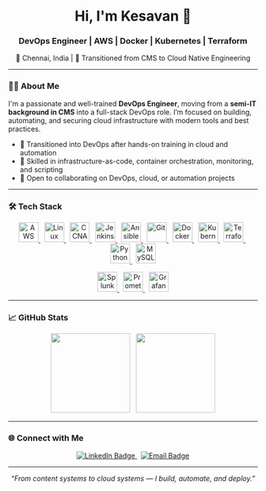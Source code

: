 <h1 align="center">Hi, I'm Kesavan 👋</h1>
<h3 align="center">DevOps Engineer | AWS | Docker | Kubernetes | Terraform</h3>
<p align="center">📍 Chennai, India | 💼 Transitioned from CMS to Cloud Native Engineering</p>

---

### 👨‍💻 About Me

I'm a passionate and well-trained **DevOps Engineer**, moving from a **semi-IT background in CMS** into a full-stack DevOps role. I’m focused on building, automating, and securing cloud infrastructure with modern tools and best practices.

- 🌱 Transitioned into DevOps after hands-on training in cloud and automation
- 🔧 Skilled in infrastructure-as-code, container orchestration, monitoring, and scripting
- 🤝 Open to collaborating on DevOps, cloud, or automation projects

---

### 🛠️ Tech Stack

<p align="center">
  <a href="https://aws.amazon.com/" target="_blank">
    <img src="https://cdn.jsdelivr.net/gh/devicons/devicon/icons/amazonwebservices/amazonwebservices-original-wordmark.svg" height="40" alt="AWS" />
  </a>
  &nbsp;
  <a href="https://www.linux.org/" target="_blank">
    <img src="https://cdn.jsdelivr.net/gh/devicons/devicon/icons/linux/linux-original.svg" height="40" alt="Linux" />
  </a>
  &nbsp;
  <a href="https://www.cisco.com/c/en/us/training-events/training-certifications/certifications/associate/ccna.html" target="_blank">
    <img src="https://img.icons8.com/ios-filled/50/1E90FF/network-card.png" height="40" alt="CCNA" />
  </a>
  &nbsp;
  <a href="https://www.jenkins.io/" target="_blank">
    <img src="https://cdn.jsdelivr.net/gh/devicons/devicon/icons/jenkins/jenkins-original.svg" height="40" alt="Jenkins" />
  </a>
  &nbsp;
  <a href="https://www.ansible.com/" target="_blank">
    <img src="https://cdn.jsdelivr.net/gh/devicons/devicon/icons/ansible/ansible-original.svg" height="40" alt="Ansible" />
  </a>
  &nbsp;
  <a href="https://git-scm.com/" target="_blank">
    <img src="https://cdn.jsdelivr.net/gh/devicons/devicon/icons/git/git-original.svg" height="40" alt="Git" />
  </a>
  &nbsp;
  <a href="https://www.docker.com/" target="_blank">
    <img src="https://cdn.jsdelivr.net/gh/devicons/devicon/icons/docker/docker-original.svg" height="40" alt="Docker" />
  </a>
  &nbsp;
  <a href="https://kubernetes.io/" target="_blank">
    <img src="https://cdn.jsdelivr.net/gh/devicons/devicon/icons/kubernetes/kubernetes-plain.svg" height="40" alt="Kubernetes" />
  </a>
  &nbsp;
  <a href="https://www.terraform.io/" target="_blank">
    <img src="https://cdn.jsdelivr.net/gh/devicons/devicon/icons/terraform/terraform-original.svg" height="40" alt="Terraform" />
  </a>
  &nbsp;
  <a href="https://www.python.org/" target="_blank">
    <img src="https://cdn.jsdelivr.net/gh/devicons/devicon/icons/python/python-original.svg" height="40" alt="Python" />
  </a>
  &nbsp;
  <a href="https://www.mysql.com/" target="_blank">
    <img src="https://cdn.jsdelivr.net/gh/devicons/devicon/icons/mysql/mysql-original.svg" height="40" alt="MySQL" />
  </a>
</p>

<p align="center">
  <a href="https://www.splunk.com/" target="_blank">
    <img src="https://logo.svgcdn.com/l/splunk.svg" alt="Splunk" height="40" />
  </a>
  &nbsp;
  <a href="https://prometheus.io/" target="_blank">
    <img src="https://cdn.jsdelivr.net/gh/devicons/devicon/icons/prometheus/prometheus-original.svg" height="40" alt="Prometheus" />
  </a>
  &nbsp;
  <a href="https://grafana.com/" target="_blank">
    <img src="https://cdn.jsdelivr.net/gh/devicons/devicon/icons/grafana/grafana-original.svg" height="40" alt="Grafana" />
  </a>
</p>

---

### 📈 GitHub Stats

<p align="center">
  <img src="https://github-readme-stats.vercel.app/api?username=yourusername&show_icons=true&theme=github_dark&hide_title=true&count_private=true" height="160" />
  &nbsp;
  <img src="https://github-readme-streak-stats.herokuapp.com?user=yourusername&theme=github-dark&date_format=M%20j%5B%2C%20Y%5D" height="160" />
</p>

---

### 🌐 Connect with Me

<p align="center">
  <a href="https://www.linkedin.com/in/your-linkedin/" target="_blank">
  <img src="https://img.shields.io/badge/LinkedIn-blue?style=for-the-badge&logo=linkedin&logoColor=white" alt="LinkedIn Badge"/>
</a>
  &nbsp;
  <a href="mailto:your@email.com">
  <img src="https://img.shields.io/badge/Email-red?style=for-the-badge&logo=gmail&logoColor=white" alt="Email Badge"/>
</a>
</p>

---

<p align="center"><i>“From content systems to cloud systems — I build, automate, and deploy.”</i></p>

